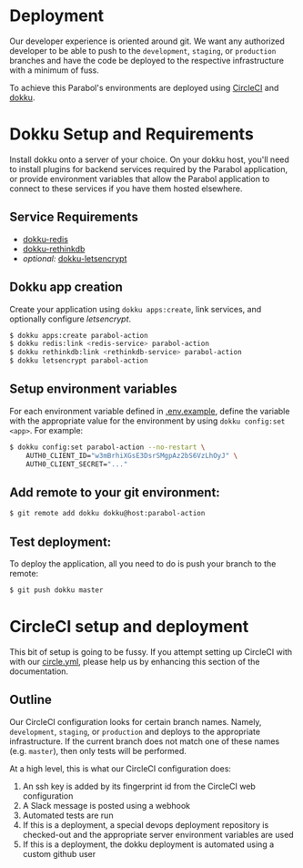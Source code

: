 # Deployment

Our developer experience is oriented around git. We want any
authorized developer to be able to push to the `development`,
`staging`, or `production` branches and have the code be deployed
to the respective infrastructure with a minimum of fuss.

To achieve this Parabol's environments are
deployed using [CircleCI](https://circleci.com) and
[dokku](https://github.com/dokku/dokku).

# Dokku Setup and Requirements

Install dokku onto a server of your choice. On your dokku host,
you'll need to install plugins for backend services required by
the Parabol application, or provide environment variables that
allow the Parabol application to connect to these services if you
have them hosted elsewhere.

## Service Requirements

   * [dokku-redis](https://github.com/dokku/dokku-redis)
   * [dokku-rethinkdb](https://github.com/dokku/dokku-rethinkdb)
   * *optional:* [dokku-letsencrypt](https://github.com/dokku/dokku-letsencrypt)

## Dokku app creation

Create your application using `dokku apps:create`, link services, and
optionally configure _letsencrypt_.

```sh
$ dokku apps:create parabol-action
$ dokku redis:link <redis-service> parabol-action
$ dokku rethinkdb:link <rethinkdb-service> parabol-action
$ dokku letsencrypt parabol-action
```

## Setup environment variables

For each environment variable defined in [.env.example](../.env.example),
define the variable with the appropriate value for the environment by
using `dokku config:set <app>`. For example:

```sh
$ dokku config:set parabol-action --no-restart \
    AUTH0_CLIENT_ID="w3mBrhiXGsE3DsrSMgpAz2bS6VzLhOyJ" \
    AUTH0_CLIENT_SECRET="..."
```

## Add remote to your git environment:

```sh
$ git remote add dokku dokku@host:parabol-action
```

## Test deployment:

To deploy the application, all you need to do is push your
branch to the remote:

```sh
$ git push dokku master
```

# CircleCI setup and deployment

This bit of setup is going to be fussy. If you attempt setting up
CircleCI with with our [circle.yml](../circle.yml), please help us
by enhancing this section of the documentation.

## Outline

Our CircleCI configuration looks for certain branch names. Namely,
`development`, `staging`, or `production` and deploys to the
appropriate infrastructure. If the current branch does not match
one of these names (e.g. `master`), then only tests will be
performed.

At a high level, this is what our CircleCI configuration does:

1. An ssh key is added by its fingerprint id from the CircleCI web configuration
2. A Slack message is posted using a webhook
3. Automated tests are run
4. If this is a deployment, a special devops deployment repository is checked-out and the appropriate server environment variables are used
5. If this is a deployment, the dokku deployment is automated using
a custom github user
